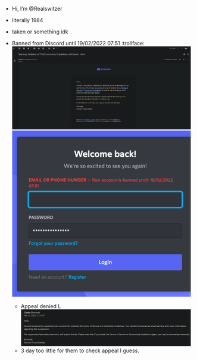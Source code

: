 - Hi, I’m @Realswitzer
- literally 1984
- taken or something idk

- Banned from Discord until 19/02/2022 07:51 :trollface:
<img src="./Screen Shot 2022-02-16 at 2.39.12 PM.png"></img>
<img src="./Screen Shot 2022-02-16 at 2.19.22 PM.png"></img>
  - Appeal denied L
  <img src="./Screen Shot 2022-02-17 at 6.10.53 AM.png"></img>
  - 3 day too little for them to check appeal I guess.
